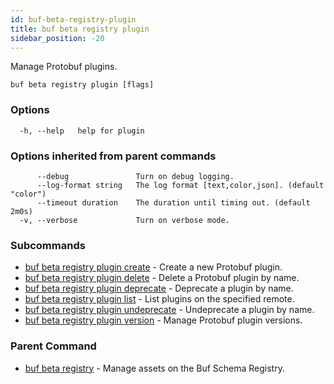 ```yaml
---
id: buf-beta-registry-plugin
title: buf beta registry plugin
sidebar_position: -20
---
```

Manage Protobuf plugins.

```
buf beta registry plugin [flags]
```

### Options

```
  -h, --help   help for plugin
```

### Options inherited from parent commands

```
      --debug               Turn on debug logging.
      --log-format string   The log format [text,color,json]. (default "color")
      --timeout duration    The duration until timing out. (default 2m0s)
  -v, --verbose             Turn on verbose mode.
```

### Subcommands

* [buf beta registry plugin create](buf-beta-registry-plugin-create.md)	 - Create a new Protobuf plugin.
* [buf beta registry plugin delete](buf-beta-registry-plugin-delete.md)	 - Delete a Protobuf plugin by name.
* [buf beta registry plugin deprecate](buf-beta-registry-plugin-deprecate.md)	 - Deprecate a plugin by name.
* [buf beta registry plugin list](buf-beta-registry-plugin-list.md)	 - List plugins on the specified remote.
* [buf beta registry plugin undeprecate](buf-beta-registry-plugin-undeprecate.md)	 - Undeprecate a plugin by name.
* [buf beta registry plugin version](buf-beta-registry-plugin-version.md)	 - Manage Protobuf plugin versions.

### Parent Command

* [buf beta registry](buf-beta-registry.md)	 - Manage assets on the Buf Schema Registry.
